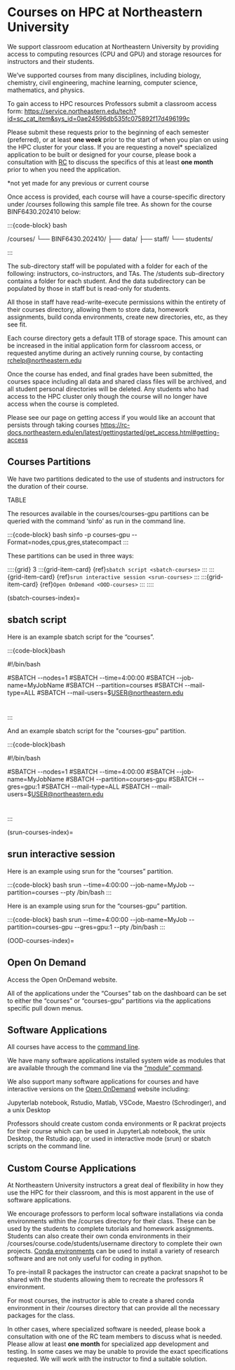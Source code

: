 # Courses on HPC at Northeastern University

We support classroom education at Northeastern University by providing access to computing resources (CPU and GPU) and storage resources for instructors and their students. 

We’ve supported courses from many disciplines, including biology, chemistry, civil engineering, machine learning, computer science, mathematics, and physics.

To gain access to HPC resources Professors submit a classroom access form: https://service.northeastern.edu/tech?id=sc_cat_item&sys_id=0ae24596db535fc075892f17d496199c 

Please submit these requests prior to the beginning of each semester (preferred), or at least **one week** prior to the start of when you plan on using the HPC cluster for your class. If you are requesting a novel* specialized application to be built or designed for your course, please book a consultation with [RC](https://outlook.office365.com/owa/calendar/ResearchComputing2@northeastern.onmicrosoft.com/bookings/) to discuss the specifics of this at least **one month** prior to when you need the application.

*not yet made for any previous or current course

Once access is provided, each course will have a course-specific directory under /courses following this sample file tree. As shown for the course BINF6430.202410 below:

:::{code-block} bash

/courses/
└── BINF6430.202410/
    ├── data/
    ├── staff/
    └── students/

:::

The sub-directory staff will be populated with a folder for each of the following: instructors, co-instructors, and TAs. The /students sub-directory contains a folder for each student. And the data subdirectory can be populated by those in staff but is read-only for students.

All those in staff have read-write-execute permissions within the entirety of their courses directory, allowing them to store data, homework assignments, build conda environments, create new directories, etc, as they see fit.

Each course directory gets a default 1TB of storage space. This amount can be increased in the initial application form for classroom access, or requested anytime during an actively running course, by contacting <rchelp@northeastern.edu> 

Once the course has ended, and final grades have been submitted, the courses space including all data and shared class files will be archived, and all student personal directories will be deleted. Any students who had access to the HPC cluster only though the course will no longer have access when the course is completed. 

Please see our page on getting access if you would like an account that persists through taking courses https://rc-docs.northeastern.edu/en/latest/gettingstarted/get_access.html#getting-access

## Courses Partitions

We have two partitions dedicated to the use of students and instructors for the duration of their course. 

TABLE

The resources available in the courses/courses-gpu partitions can be queried with the command ‘sinfo’ as run in the command line.

:::{code-block} bash
sinfo -p courses-gpu  --Format=nodes,cpus,gres,statecompact
:::

These partitions can be used in three ways:

::::{grid} 3
:::{grid-item-card} {ref}`sbatch script <sbatch-courses>`
:::
:::{grid-item-card} {ref}`srun interactive session <srun-courses>`
:::
:::{grid-item-card} {ref}`Open OnDemand <OOD-courses>`
:::
::::

(sbatch-courses-index)=
## sbatch script

Here is an example sbatch script for the “courses”.

:::{code-block}bash

#!/bin/bash

#SBATCH --nodes=1
#SBATCH --time=4:00:00
#SBATCH --job-name=MyJobName
#SBATCH --partition=courses
#SBATCH --mail-type=ALL
#SBATCH --mail-users=$USER@northeastern.edu

# <commands to execute>

:::

And an example sbatch script for the "courses-gpu" partition.

:::{code-block}bash

#!/bin/bash

#SBATCH --nodes=1
#SBATCH --time=4:00:00
#SBATCH --job-name=MyJobName
#SBATCH --partition=courses-gpu
#SBATCH --gres=gpu:1
#SBATCH --mail-type=ALL
#SBATCH --mail-users=$USER@northeastern.edu

# <commands to execute>

:::

(srun-courses-index)=
## srun interactive session


Here is an example using srun for the “courses” partition.

:::{code-block} bash
srun --time=4:00:00 --job-name=MyJob --partition=courses --pty /bin/bash
:::

Here is an example using srun for the “courses-gpu” partition.

:::{code-block} bash
srun --time=4:00:00 --job-name=MyJob --partition=courses-gpu --gres=gpu:1 --pty /bin/bash
:::

(OOD-courses-index)=
## Open On Demand

Access the Open OnDemand website.

All of the applications under the “Courses” tab on the dashboard can be set to either the “courses” or “courses-gpu” partitions via the applications specific pull down menus.


## Software Applications

All courses have access to the [command line](https://rc-docs.northeastern.edu/en/latest/first_steps/usingbash.html#command-line).

We have many software applications installed system wide as modules that are available through the command line via the [“module” command](https://rc-docs.northeastern.edu/en/latest/software/systemwide/modules.html). 

We also support many software applications for courses and have interactive versions on the [Open OnDemand](https://rc-docs.northeastern.edu/en/latest/using-ood/index.html) website including:

Jupyterlab notebook, Rstudio, Matlab, VSCode, Maestro (Schrodinger), and a unix Desktop

Professors should create custom conda environments or R packrat projects for their course which can be used in JupyterLab notebook, the unix Desktop, the Rstudio app, or used in interactive mode (srun) or sbatch scripts on the command line.

## Custom Course Applications

At Northeastern University instructors a great deal of flexibility in how they use the HPC for their classroom, and this is most apparent in the use of software applications. 

We encourage professors to perform local software installations via conda environments within the /courses directory for their class. These can be used by the students to complete tutorials and homework assignments. Students can also create their own conda environments in their /courses/course.code/students/username directory to complete their own projects. [Conda environments](https://rc-docs.northeastern.edu/en/latest/software/packagemanagers/conda.html#conda) can be used to install a variety of research software and are not only useful for coding in python.

To pre-install R packages the instructor can create a packrat snapshot to be shared with the students allowing them to recreate the professors R environment.

For most courses, the instructor is able to create a shared conda environment in their /courses directory that can provide all the necessary packages for the class. 

In other cases, where specialized software is needed, please book a consultation with one of the RC team members to discuss what is needed. Please allow at least **one month** for specialized app development and testing. In some cases we may be unable to provide the exact specifications requested. We will work with the instructor to find a suitable solution.